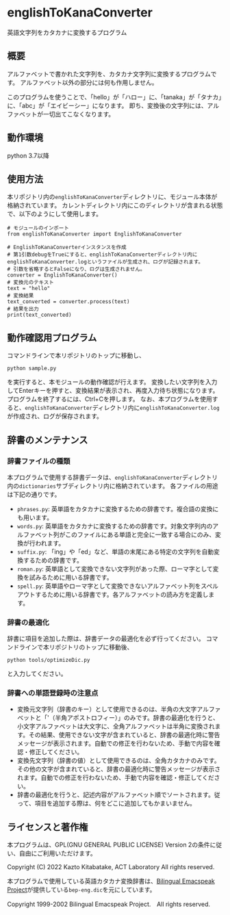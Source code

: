 # englishToKanaConverter

英語文字列をカタカナに変換するプログラム

## 概要

アルファベットで書かれた文字列を、カタカナ文字列に変換するプログラムです。
アルファベット以外の部分には何も作用しません。

このプログラムを使うことで、「hello」が「ハロー」に、「tanaka」が「タナカ」に、「abc」が「エイビーシー」になります。
即ち、変換後の文字列には、アルファベットが一切出てこなくなります。

## 動作環境

python 3.7以降

## 使用方法

本リポジトリ内の`englishToKanaConverter`ディレクトリに、モジュール本体が格納されています。
カレントディレクトリ内にこのディレクトリが含まれる状態で、以下のようにして使用します。

```
# モジュールのインポート
from englishToKanaConverter import EnglishToKanaConverter

# EnglishToKanaConverterインスタンスを作成
# 第1引数debugをTrueにすると、englishToKanaConverterディレクトリ内にenglishToKanaConverter.logというファイルが生成され、ログが記録されます。
# 引数を省略するとFalseになり、ログは生成されません。
converter = EnglishToKanaConverter()
# 変換元のテキスト
text = "hello"
# 変換結果
text_converted = converter.process(text)
# 結果を出力
print(text_converted)
```

## 動作確認用プログラム

コマンドラインで本リポジトリのトップに移動し、

```
python sample.py
```

を実行すると、本モジュールの動作確認が行えます。
変換したい文字列を入力してEnterキーを押すと、変換結果が表示され、再度入力待ち状態になります。
プログラムを終了するには、Ctrl+Cを押します。
なお、本プログラムを使用すると、`englishToKanaConverter`ディレクトリ内に`englishToKanaConverter.log`が作成され、ログが保存されます。

## 辞書のメンテナンス

### 辞書ファイルの種類

本プログラムで使用する辞書データは、`englishToKanaConverter`ディレクトリ内の`dictionaries`サブディレクトリ内に格納されています。
各ファイルの用途は下記の通りです。

* `phrases.py`: 英単語をカタカナに変換するための辞書です。複合語の変換にも用います。
* `words.py`: 英単語をカタカナに変換するための辞書です。対象文字列内のアルファベット列がこのファイルにある単語と完全に一致する場合にのみ、変換が行われます。
* `suffix.py`: 「ing」や「ed」など、単語の末尾にある特定の文字列を自動変換するための辞書です。
* `roman.py`: 英単語として変換できない文字列があった際、ローマ字として変換を試みるために用いる辞書です。
* `spell.py`: 英単語やローマ字として変換できないアルファベット列をスペルアウトするために用いる辞書です。各アルファベットの読み方を定義します。

### 辞書の最適化

辞書に項目を追加した際は、辞書データの最適化を必ず行ってください。
コマンドラインで本リポジトリのトップに移動後、

```
python tools/optimizeDic.py
```

と入力してください。

### 辞書への単語登録時の注意点

* 変換元文字列（辞書のキー）として使用できるのは、半角の大文字アルファベットと「'（半角アポストロフィー）」のみです。辞書の最適化を行うと、小文字アルファベットは大文字に、全角アルファベットは半角に変換されます。その結果、使用できない文字が含まれていると、辞書の最適化時に警告メッセージが表示されます。自動での修正を行わないため、手動で内容を確認・修正してください。
* 変換先文字列（辞書の値）として使用できるのは、全角カタカナのみです。その他の文字が含まれていると、辞書の最適化時に警告メッセージが表示されます。自動での修正を行わないため、手動で内容を確認・修正してください。
* 辞書の最適化を行うと、記述内容がアルファベット順でソートされます。従って、項目を追加する際は、何をどこに追加してもかまいません。

## ライセンスと著作権

本プログラムは、GPL(GNU GENERAL PUBLIC LICENSE) Version 2の条件に従い、自由にご利用いただけます。

Copyright (C) 2022 Kazto Kitabatake, ACT Laboratory All rights reserved.

本プログラムで使用している英語カタカナ変換辞書は、[Bilingual Emacspeak Project](http://www.argv.org/bep/)が提供している`bep-eng.dic`を元にしています。

Copyright 1999-2002 Bilingual Emacspeak Project.　All rights reserved.
